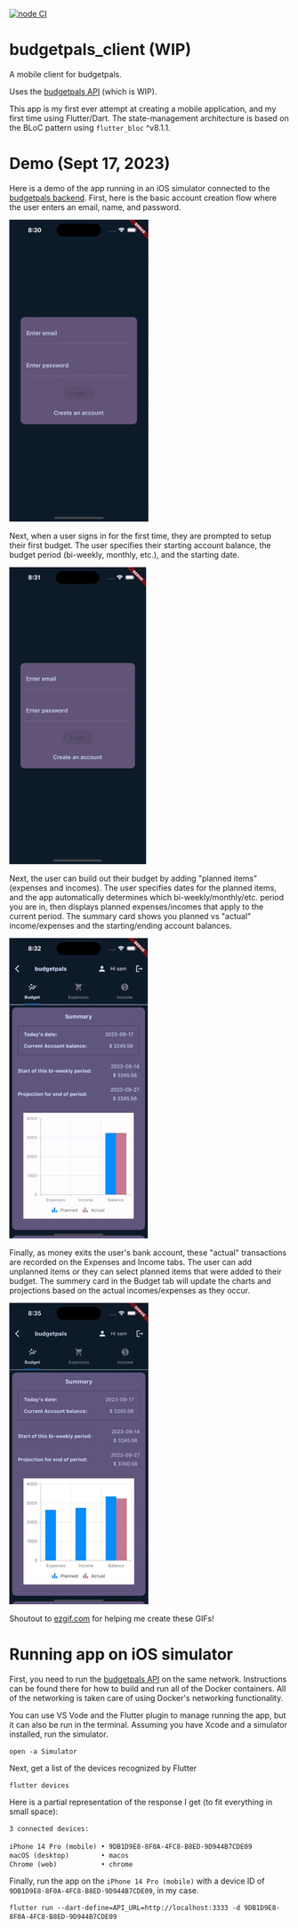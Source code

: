 [![node CI](https://github.com/markCwatson/budgetpals_client/actions/workflows/dart.yml/badge.svg?branch=main)](https://github.com/markCwatson/budgetpals_client/actions/workflows/dart.yml)

# budgetpals_client (WIP)

A mobile client for budgetpals. 

Uses the [budgetpals API](https://github.com/markCwatson/budgetpals) (which is WIP).

This app is my first ever attempt at creating a mobile application, and my first time using Flutter/Dart. The state-management architecture is based on the BLoC pattern using `flutter_bloc` ^v8.1.1.

# Demo (Sept 17, 2023)

Here is a demo of the app running in an iOS simulator connected to the [budgetpals backend](https://github.com/markCwatson/budgetpals). First, here is the basic account creation flow where the user enters an email, name, and password.

![alt-text][1]

Next, when a user signs in for the first time, they are prompted to setup their first budget. The user specifies their starting account balance, the budget period (bi-weekly, monthly, etc.), and the starting date.

![alt-text][2]

Next, the user can build out their budget by adding "planned items" (expenses and incomes). The user specifies dates for the planned items, and the app automatically determines which bi-weekly/monthly/etc. period you are in, then displays planned expenses/incomes that apply to the current period. The summary card shows you planned vs "actual" income/expenses and the starting/ending account balances.

![alt-text][3]

Finally, as money exits the user's bank account, these "actual" transactions are recorded on the Expenses and Income tabs. The user can add unplanned items or they can select planned items that were added to their budget. The summery card in the Budget tab will update the charts and projections based on the actual incomes/expenses as they occur.

![alt-text][4]

Shoutout to [ezgif.com](https://ezgif.com/video-to-gif) for helping me create these GIFs!

[1]: gif/2023.09.17-create-account.gif "Account creation"
[2]: gif/2023.09.17-signin-setup.gif "Sign in and setup budget"
[3]: gif/2023.09.17-planned-items.gif "Planned items"
[4]: gif/2023.09.17-actual-items.gif "Actual items"

# Running app on iOS simulator
First, you need to run the [budgetpals API](https://github.com/markCwatson/budgetpals) on the same network. Instructions can be found there for how to build and run all of the Docker containers. All of the networking is taken care of using Docker's networking functionality.

You can use VS Vode and the Flutter plugin to manage running the app, but it can also be run in the terminal. Assuming you have Xcode and a simulator installed, run the simulator.

```
open -a Simulator
```

Next, get a list of the devices recognized by Flutter

```
flutter devices
```

Here is a partial representation of the response I get (to fit everything in small space):

```
3 connected devices:

iPhone 14 Pro (mobile) • 9DB1D9E8-8F0A-4FC8-B8ED-9D944B7CDE09
macOS (desktop)        • macos
Chrome (web)           • chrome
```

Finally, run the app on the `iPhone 14 Pro (mobile)` with a device ID of `9DB1D9E8-8F0A-4FC8-B8ED-9D944B7CDE09`, in my case.

```
flutter run --dart-define=API_URL=http://localhost:3333 -d 9DB1D9E8-8F0A-4FC8-B8ED-9D944B7CDE09
```